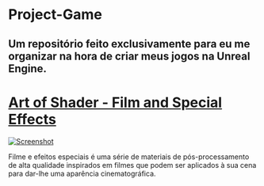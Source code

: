 # Project-Game
Um repositório feito exclusivamente para eu me organizar na hora de criar meus jogos na Unreal Engine.
---
<div>
  <h1>
    <a href="https://www.unrealengine.com/marketplace/en-US/product/art-of-shader-film-and-special-effects" target="_blank" >
      Art of Shader - Film and Special Effects
    </a>
  </h1>
  <a href="https://cdn1.epicgames.com/ue/product/Screenshot/AOSFilmAndSpecialEffectsScreensho08-1920x1080-db01910cc895450afdb69e6ad7552213.png?resize=1&w=1920" target="_blank">
    <img src="https://cdn1.epicgames.com/ue/product/Screenshot/AOSFilmAndSpecialEffectsScreensho08-1920x1080-db01910cc895450afdb69e6ad7552213.png?resize=1&w=1920" alt="Screenshot">
  </a>
  <p>
  Filme e efeitos especiais é uma série de materiais de pós-processamento de alta qualidade inspirados em filmes que podem ser aplicados à sua cena para dar-lhe uma aparência cinematográfica.
  </p>
</div>

